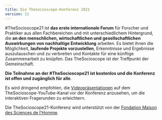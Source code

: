 ```yaml
---
title: Die TheSocioscope-Konferenz 2021
version: 11
---
```


#TheSocioscope21 ist **das erste internationale Forum** für Forscher und Praktiker aus allen Fachbereichen und mit unterschiedlichem Hintergrund, die **an den menschlichen, wirtschaftlichen und gesellschaftlichen Auswirkungen von nachhaltige Entwicklung** arbeiten. Es bietet ihnen die Möglichkeit, **laufende Projekte vorzustellen**, Erkenntnisse und Ergebnisse auszutauschen und zu verbreiten und Kontakte für eine künftige Zusammenarbeit zu knüpfen. Das TheSocioscope ist der Treffpunkt der Gemeinschaft.

**Die Teilnahme an der #TheSocioscope21 ist kostenlos und die Konferenz ist offen und zugänglich für alle**.

Es wird dringend empfohlen, die [Videopräsentationen](https://www.youtube.com/watch?v=EiZoWeCFmYc&list=PLLv_k1nsHewlD-pB7BCWsiQnNvb_NhPpO&index=2) auf dem TheSocioscope-YouTube-Kanal vor der Konferenz anzusehen, um die interaktiven Fragerunden zu erleichtern.

Die TheSocioscope21-Konferenz wird unterstützt von der [Fondation Maison des Sciences de l'Homme](https://www.fmsh.fr/en).
